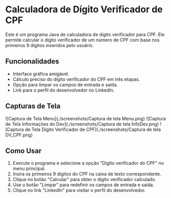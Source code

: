 # Calculadora de Dígito Verificador de CPF

Este é um programa Java de calculadora de dígito verificador para CPF. Ele permite calcular o dígito verificador de um número de CPF com base nos primeiros 9 dígitos inseridos pelo usuário.

## Funcionalidades

- Interface gráfica amigável.
- Cálculo preciso do dígito verificador do CPF em três etapas.
- Opção para limpar os campos de entrada e saída.
- Link para o perfil do desenvolvedor no LinkedIn.

## Capturas de Tela

![Captura de Tela Menu](./screenshots/Captura de tela Menu.png)
![Captura de Tela Informações do Dev](./screenshots/Captura de tela InfoDev.png)
![Captura de Tela Dígito Verificador de CPF](./screenshots/Captura de tela DV_CPF.png)

## Como Usar

1. Execute o programa e selecione a opção "Digito verificador do CPF" no menu principal.
2. Insira os primeiros 9 dígitos do CPF na caixa de texto correspondente.
3. Clique no botão "Calcular" para obter o dígito verificador calculado.
4. Use o botão "Limpar" para redefinir os campos de entrada e saída.
5. Clique no link "LinkedIn" para visitar o perfil do desenvolvedor.

